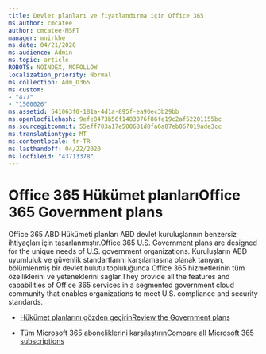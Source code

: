 ```yaml
---
title: Devlet planları ve fiyatlandırma için Office 365
ms.author: cmcatee
author: cmcatee-MSFT
manager: mnirkhe
ms.date: 04/21/2020
ms.audience: Admin
ms.topic: article
ROBOTS: NOINDEX, NOFOLLOW
localization_priority: Normal
ms.collection: Adm_O365
ms.custom:
- "477"
- "1500026"
ms.assetid: 541063f0-181a-4d1a-895f-ea90ec3b29bb
ms.openlocfilehash: 9efe8473b56f1483076f86fe19c2af52201155bc
ms.sourcegitcommit: 55eff703a17e500681d8fa6a87eb067019ade3cc
ms.translationtype: MT
ms.contentlocale: tr-TR
ms.lasthandoff: 04/22/2020
ms.locfileid: "43713378"
---
```

# <a name="office-365-government-plans"></a><span data-ttu-id="325b8-102">Office 365 Hükümet planları</span><span class="sxs-lookup"><span data-stu-id="325b8-102">Office 365 Government plans</span></span>

<span data-ttu-id="325b8-103">Office 365 ABD Hükümeti planları ABD devlet kuruluşlarının benzersiz ihtiyaçları için tasarlanmıştır.</span><span class="sxs-lookup"><span data-stu-id="325b8-103">Office 365 U.S. Government plans are designed for the unique needs of U.S. government organizations.</span></span> <span data-ttu-id="325b8-104">Kuruluşların ABD uyumluluk ve güvenlik standartlarını karşılamasına olanak tanıyan, bölümlenmiş bir devlet bulutu topluluğunda Office 365 hizmetlerinin tüm özelliklerini ve yeteneklerini sağlar.</span><span class="sxs-lookup"><span data-stu-id="325b8-104">They provide all the features and capabilities of Office 365 services in a segmented government cloud community that enables organizations to meet U.S. compliance and security standards.</span></span>
  
- [<span data-ttu-id="325b8-105">Hükümet planlarını gözden geçirin</span><span class="sxs-lookup"><span data-stu-id="325b8-105">Review the Government plans</span></span>](https://products.office.com/government/compare-office-365-government-plans)

- [<span data-ttu-id="325b8-106">Tüm Microsoft 365 aboneliklerini karşılaştırın</span><span class="sxs-lookup"><span data-stu-id="325b8-106">Compare all Microsoft 365 subscriptions</span></span>](https://products.office.com/business/compare-more-office-365-for-business-plans)